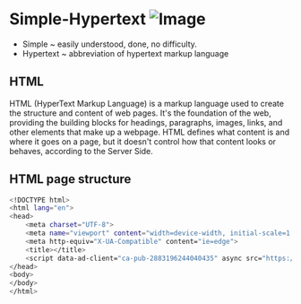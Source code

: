# Simple-Hypertext ![Image](https://github.com/user-attachments/assets/25338921-5a46-4128-a7f6-65af37a14ab0)

- Simple ~ easily understood, done, no difficulty.
- Hypertext ~ abbreviation of hypertext markup language

## HTML
HTML (HyperText Markup Language) is a markup language used to create the structure and content of web pages. It's the foundation of the web, providing the building blocks for headings, paragraphs, images, links, and other elements that make up a webpage. HTML defines what content is and where it goes on a page, but it doesn't control how that content looks or behaves, according to the Server Side.

## HTML page structure
```bash
<!DOCTYPE html>
<html lang="en">
<head>
    <meta charset="UTF-8">
    <meta name="viewport" content="width=device-width, initial-scale=1.0">
    <meta http-equiv="X-UA-Compatible" content="ie=edge">
    <title></title>
    <script data-ad-client="ca-pub-2883196244040435" async src="https://pagead2.googlesyndication.com/pagead/js/adsbygoogle.js"></script>
</head>
<body>
</body>
</html>
```

